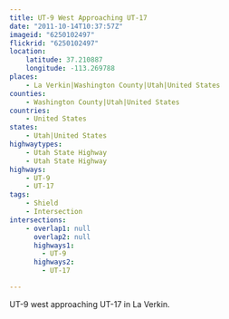 ```yaml
---
title: UT-9 West Approaching UT-17
date: "2011-10-14T10:37:57Z"
imageid: "6250102497"
flickrid: "6250102497"
location:
    latitude: 37.210887
    longitude: -113.269788
places:
    - La Verkin|Washington County|Utah|United States
counties:
    - Washington County|Utah|United States
countries:
    - United States
states:
    - Utah|United States
highwaytypes:
    - Utah State Highway
    - Utah State Highway
highways:
    - UT-9
    - UT-17
tags:
    - Shield
    - Intersection
intersections:
    - overlap1: null
      overlap2: null
      highways1:
        - UT-9
      highways2:
        - UT-17

---
```

UT-9 west approaching UT-17 in La Verkin.